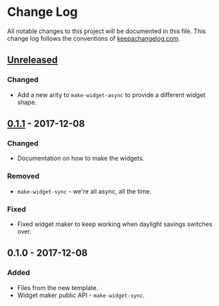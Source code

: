 # Change Log
All notable changes to this project will be documented in this file. This change log follows the conventions of [keepachangelog.com](http://keepachangelog.com/).

## [Unreleased]
### Changed
- Add a new arity to `make-widget-async` to provide a different widget shape.

## [0.1.1] - 2017-12-08
### Changed
- Documentation on how to make the widgets.

### Removed
- `make-widget-sync` - we're all async, all the time.

### Fixed
- Fixed widget maker to keep working when daylight savings switches over.

## 0.1.0 - 2017-12-08
### Added
- Files from the new template.
- Widget maker public API - `make-widget-sync`.

[Unreleased]: https://github.com/your-name/disj/compare/0.1.1...HEAD
[0.1.1]: https://github.com/your-name/disj/compare/0.1.0...0.1.1

